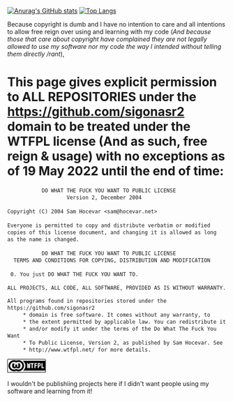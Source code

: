 [![Anurag's GitHub stats](https://github-readme-stats.vercel.app/api?username=sigonasr2&theme=synthwave&show_icons=true&include_all_commits=true&count_private=true&line_height=28&custom_title=My%20Github%20History)](https://github.com/anuraghazra/github-readme-stats) [![Top Langs](https://github-readme-stats.vercel.app/api/top-langs/?username=sigonasr2&theme=synthwave&langs_count=10&layout=compact&card_width=450)](https://github.com/anuraghazra/github-readme-stats)

Because copyright is dumb and I have no intention to care and all intentions to allow free reign over using and learning with my code (*And because those that care about copyright have complained they are not legally allowed to use my software nor my code the way I intended without telling them directly /rant*),

# This page gives explicit permission to ALL REPOSITORIES under the https://github.com/sigonasr2 domain to be treated under the WTFPL license (And as such, free reign & usage) with no exceptions as of 19 May 2022 until the end of time:

```
           DO WHAT THE FUCK YOU WANT TO PUBLIC LICENSE
                   Version 2, December 2004
 
Copyright (C) 2004 Sam Hocevar <sam@hocevar.net>

Everyone is permitted to copy and distribute verbatim or modified
copies of this license document, and changing it is allowed as long
as the name is changed.
 
           DO WHAT THE FUCK YOU WANT TO PUBLIC LICENSE
  TERMS AND CONDITIONS FOR COPYING, DISTRIBUTION AND MODIFICATION

 0. You just DO WHAT THE FUCK YOU WANT TO.
```

`ALL PROJECTS, ALL CODE, ALL SOFTWARE, PROVIDED AS IS WITHOUT WARRANTY.`

```
All programs found in repositories stored under the https://github.com/sigonasr2
     * domain is free software. It comes without any warranty, to
     * the extent permitted by applicable law. You can redistribute it
     * and/or modify it under the terms of the Do What The Fuck You Want
     * To Public License, Version 2, as published by Sam Hocevar. See
     * http://www.wtfpl.net/ for more details.
```
[![WTFPL](aHR0cDovL3d3dy53dGZwbC5uZXQvd3AtY29udGVudC91cGxvYWRzLzIwMTIvMTIvd3RmcGwtYmFkZ2UtMS5wbmc_.webp)](http://www.wtfpl.net/about/)

I wouldn't be publishiing projects here if I didn't want people using my software and learning from it!
